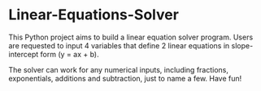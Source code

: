 # Linear-Equations-Solver
This Python project aims to build a linear equation solver program. Users are requested to input 4 variables that define 2 linear equations in slope-intercept form (y = ax + b). 

The solver can work for any numerical inputs, including fractions, exponentials, additions and subtraction, just to name a few.
Have fun!
